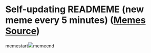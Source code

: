 # Self-updating READMEME (new meme every 5 minutes) ([Memes Source](https://bramses.notion.site/a49c1e962b7646879176ac3b327b6533?v=4d1eda54b170483cb03a40f257231764))

memestart![](https://www.notion.so/image/https%3A%2F%2Fs3-us-west-2.amazonaws.com%2Fsecure.notion-static.com%2Fa3468bf9-5805-41e7-a00e-27788ca9f81c%2F71B03E23-5599-400B-942F-16CC5D559ABD.jpeg?table=block&id=7e4e5ec4-a86a-42e3-9184-9bb0f496e7b1&cache=v2)memeend
